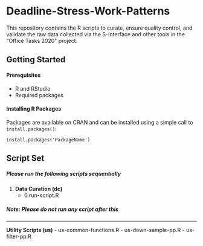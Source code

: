 # Deadline-Stress-Work-Patterns
This repository contains the R scripts to curate, ensure quality control, and validate the raw data collected
via the S-Interface and other tools in the "Office Tasks 2020" project.


## Getting Started

#### Prerequisites
- R and RStudio
- Required packages

#### Installing R Packages
Packages are available on CRAN and can be installed using a simple call to `install.packages()`:

    install.packages('PackageName')
	
	
## Script Set
##### Please run the following scripts sequentially
1. **Data Curation (dc)**
	- 0.run-script.R



##### Note: Please do not run any script after this
-------------------------------------------------------------------------------------------------------------
**Utility Scripts (us)**
	- us-common-functions.R
	- us-down-sample-pp.R
	- us-filter-pp.R
